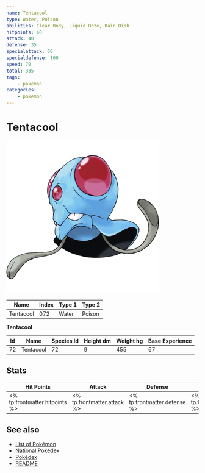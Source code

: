 ```yaml
---
name: Tentacool
type: Water, Poison
abilities: Clear Body, Liquid Ooze, Rain Dish
hitpoints: 40
attack: 40
defense: 35
specialattack: 50
specialdefense: 100
speed: 70
total: 335
tags:
    - pokemon
categories:
    - pokemon
---
```


# Tentacool


![Tentacool](images/072.png)

| **Name** | **Index** | **Type 1** | **Type 2** |
|----|----|----|----|
| Tentacool | 072 | Water | Poison  |

**Tentacool** 




| **Id** | **Name** | **Species Id** | **Height dm** | **Weight hg** | **Base Experience** |
|--------|----------|----------------|------------|------------|---------------------|
| 72 | Tentacool | 72 | 9 | 455 | 67 |



## Stats

| **Hit Points** | **Attack** | **Defense** | **Special Attack** | **Special Defense** | **Speed** | **Total** |
|----------------|------------|-------------|--------------------|---------------------|-----------|-----------|
| <% tp.frontmatter.hitpoints %> | <% tp.frontmatter.attack %> | <% tp.frontmatter.defense %> | <% tp.frontmatter.specialattack %> | <% tp.frontmatter.specialdefense %> | <% tp.frontmatter.speed %> | <% tp.frontmatter.total %> |

## See also

- [List of Pokémon](../pokemon.md)
- [National Pokédex](../national_pokedex.md)
- [Pokédex](../pokedex.md)
- [README](../README.md)
